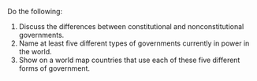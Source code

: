 Do the following:

1. Discuss the differences between constitutional and nonconstitutional governments.
1. Name at least five different types of governments currently in power in the world.
1. Show on a world map countries that use each of these five different forms of government.

